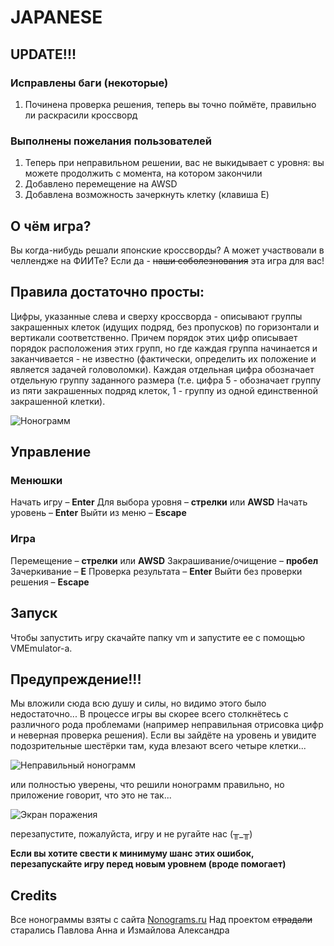 # JAPANESE
## UPDATE!!!
### Исправлены баги (некоторые)
1. Починена проверка решения, теперь вы точно поймёте, правильно ли раскрасили кроссворд

### Выполнены пожелания пользователей
1. Теперь при неправильном решении, вас не выкидывает с уровня: вы можете продолжить с момента, на котором закончили
2. Добавлено перемещение на AWSD
3. Добавлена возможность зачеркнуть клетку (клавиша E)

## О чём игра?
Вы когда-нибудь решали японские кроссворды? А может участвовали в челлендже на ФИИТе? Если да - ~~наши соболезнования~~ эта игра для вас!
## Правила достаточно просты:
Цифры, указанные слева и сверху кроссворда - описывают группы закрашенных клеток (идущих подряд, без пропусков) по горизонтали и вертикали соответственно. Причем порядок этих цифр описывает порядок расположения этих групп, но где каждая группа начинается и заканчивается - не известно (фактически, определить их положение и является задачей головоломки). Каждая отдельная цифра обозначает отдельную группу заданного размера (т.е. цифра 5 - обозначает группу из пяти закрашенных подряд клеток, 1 - группу из одной единственной закрашенной клетки).

![Нонограмм](<картиночки/Снимок экрана 2025-03-31 в 01.03.54.png>)

## Управление
### Менюшки
Начать игру – **Enter**
Для выбора уровня – **стрелки** или **AWSD**
Начать уровень – **Enter**
Выйти из меню – **Escape**
### Игра
Перемещение  – **стрелки** или **AWSD**
Закрашивание/очищение – **пробел**
Зачеркивание – **E**
Проверка результата – **Enter**
Выйти без проверки решения – **Escape**

## Запуск
Чтобы запустить игру скачайте папку vm и запустите ее с помощью VMEmulator-а.

## Предупреждение!!!
Мы вложили сюда всю душу и силы, но видимо этого было недостаточно... В процессе игры вы скорее всего столкнётесь с различного рода проблемами (например неправильная отрисовка цифр и неверная проверка решения). Если вы зайдёте на уровень и увидите подозрительные шестёрки там, куда влезают всего четыре клетки...

![Неправильный нонограмм](<картиночки/Снимок экрана 2025-03-31 в 01.16.49.png>)

или полностью уверены, что решили нонограмм правильно, но приложение говорит, что это не так...

![Экран поражения](<картиночки/Снимок экрана 2025-03-31 в 01.59.23.png>)

 перезапустите, пожалуйста, игру и не ругайте нас (╥_╥)

**Если вы хотите свести к минимуму шанс этих ошибок, перезапускайте игру перед новым уровнем (вроде помогает)**

## Credits
Все нонограммы взяты с сайта [Nonograms.ru](https://www.nonograms.ru/)
Над проектом ~~страдали~~ старались Павлова Анна и Измайлова Александра
